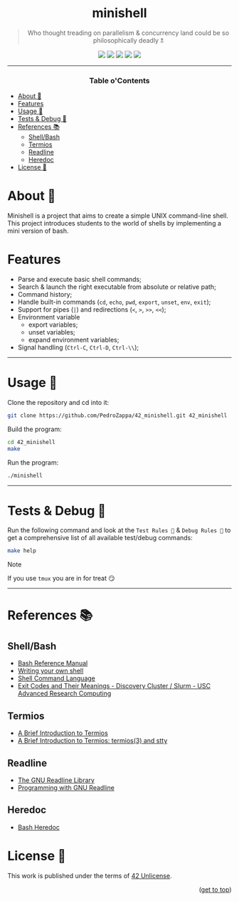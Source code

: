<a name="readme-top"></a>
<div align="center">

# minishell

> Who thought treading on parallelism & concurrency land could be so philosophically deadly 🕱

<p>
    <img src="https://img.shields.io/badge/score-%20%2F%2099-success?style=for-the-badge" />
    <img src="https://img.shields.io/github/repo-size/PedroZappa/42_minishell?style=for-the-badge&logo=github">
    <img src="https://img.shields.io/github/languages/count/PedroZappa/42_minishell?style=for-the-badge&logo=" />
    <img src="https://img.shields.io/github/languages/top/PedroZappa/42_minishell?style=for-the-badge" />
    <img src="https://img.shields.io/github/last-commit/PedroZappa/42_minishell?style=for-the-badge" />
</p>

___

<h3>Table o'Contents</h3>

</div>

<!-- mtoc-start -->

* [About 📌](#about-)
* [Features](#features)
* [Usage 🏁](#usage-)
* [Tests & Debug 🧪](#tests--debug-)
* [References 📚](#references-)
  * [Shell/Bash](#shellbash)
  * [Termios](#termios)
  * [Readline](#readline)
  * [Heredoc](#heredoc)
* [License 📖](#license-)

<!-- mtoc-end -->

# About 📌

Minishell is a project that aims to create a simple UNIX command-line shell. This project introduces students to the world of shells by implementing a mini version of bash.

# Features
- Parse and execute basic shell commands;
- Search & launch the right executable from absolute or relative path;
- Command history;
- Handle built-in commands (`cd`, `echo`, `pwd`, `export`, `unset`, `env`, `exit`);
- Support for pipes (`|`) and redirections (`<`, `>`, `>>`, `<<`);
- Environment variable 
    - export variables;
    - unset variables;
    - expand environment variables;
- Signal handling (`Ctrl-C`, `Ctrl-D`, `Ctrl-\\`);

___

# Usage 🏁

Clone the repository and cd into it:
```sh
git clone https://github.com/PedroZappa/42_minishell.git 42_minishell
```

Build the program:
```sh
cd 42_minishell
make
```

Run the program:
```sh
./minishell
```

___

# Tests & Debug 🧪

Run the following command and look at the `Test Rules 🧪` & `Debug Rules ` to get a comprehensive list of all available test/debug commands:
```sh
make help
```

> [!Note]
> If you use `tmux` you are in for treat 😏
___
# References 📚

## Shell/Bash
- [Bash Reference Manual](https://www.gnu.org/software/bash/manual/bash.html)
- [Writing your own shell](https://www.cs.purdue.edu/homes/grr/SystemsProgrammingBook/Book/Chapter5-WritingYourOwnShell.pdf)
- [Shell Command Language](https://pubs.opengroup.org/onlinepubs/009695399/utilities/xcu_chap02.html)
- [Exit Codes and Their Meanings - Discovery Cluster / Slurm - USC Advanced Research Computing](https://hpc-discourse.usc.edu/t/exit-codes-and-their-meanings/414/2)

## Termios
- [A Brief Introduction to Termios](https://blog.nelhage.com/2009/12/a-brief-introduction-to-termios/)
- [A Brief Introduction to Termios: termios(3) and stty](https://blog.nelhage.com/2009/12/a-brief-introduction-to-termios-termios3-and-stty/)

## Readline
- [The GNU Readline Library](https://tiswww.case.edu/php/chet/readline/rltop.html)
- [Programming with GNU Readline](https://web.mit.edu/gnu/doc/html/rlman_2.html)

## Heredoc
- [Bash Heredoc](https://linuxize.com/post/bash-heredoc/)

# License 📖

This work is published under the terms of <a href="https://github.com/PedroZappa/42_minishell/blob/main/LICENSE">42 Unlicense</a>.

<p align="right">(<a href="#readme-top">get to top</a>)</p>

